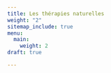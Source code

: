 ```yaml
---
title: Les thérapies naturelles
weight: "2"
sitemap_include: true
menu:
  main:
    weight: 2
draft: true

---
```

